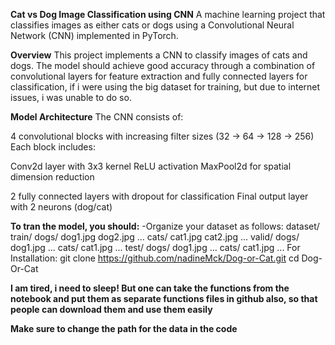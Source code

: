 **Cat vs Dog Image Classification using CNN**
A machine learning project that classifies images as either cats or dogs using a Convolutional Neural Network (CNN) implemented in PyTorch.


**Overview**
This project implements a CNN to classify images of cats and dogs. The model should achieve good accuracy through a combination of convolutional layers for feature extraction and fully connected layers for classification, if i were using the big dataset for training, but due to internet issues, i was unable to do so.

**Model Architecture**
The CNN consists of:

4 convolutional blocks with increasing filter sizes (32 → 64 → 128 → 256)
Each block includes:

Conv2d layer with 3x3 kernel
ReLU activation
MaxPool2d for spatial dimension reduction


2 fully connected layers with dropout for classification
Final output layer with 2 neurons (dog/cat)

**To tran the model, you should:**
  -Organize your dataset as follows:
  dataset/
    train/
        dogs/
            dog1.jpg
            dog2.jpg
            ...
        cats/
            cat1.jpg
            cat2.jpg
            ...
    valid/
        dogs/
            dog1.jpg
            ...
        cats/
            cat1.jpg
            ...
    test/
        dogs/
            dog1.jpg
            ...
        cats/
            cat1.jpg
            ...
For Installation:
git clone https://github.com/nadineMck/Dog-or-Cat.git
cd Dog-Or-Cat

**I am tired, i need to sleep! But one can take the functions from the notebook and put them as separate functions files in github also, so that people can download them and use them easily**


**Make sure to change the path for the data in the code**

